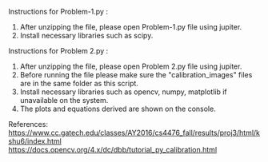 

Instructions for Problem-1.py : 
1. After unzipping the file, please open Problem-1.py file using jupiter. 
2. Install necessary libraries such as scipy.


Instructions for Problem 2.py : 
1. After unzipping the file, please open Problem 2.py file using jupiter.
2. Before running the file please make sure the "calibration_images" files are in the same folder as this script.
3. Install necessary libraries such as opencv, numpy, matplotlib if unavailable on the system.
4. The plots and  equations derived are shown on the console.

References:
https://www.cc.gatech.edu/classes/AY2016/cs4476_fall/results/proj3/html/kshu6/index.html
https://docs.opencv.org/4.x/dc/dbb/tutorial_py_calibration.html

